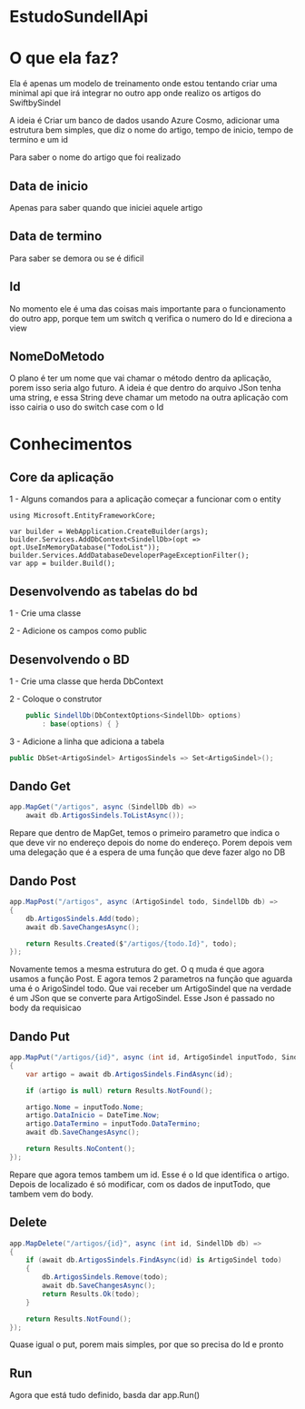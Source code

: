 # EstudoSundellApi

<h1>O que ela faz?</h1>
<p>Ela é apenas um modelo de treinamento onde estou tentando criar uma minimal api que irá integrar no outro app onde realizo os artigos do SwiftbySindel</p>
<p>A ideia é Criar um banco de dados usando Azure Cosmo, adicionar uma estrutura bem simples, que diz o nome do artigo, tempo de inicio, tempo de termino e um id</p>
<h2Nome do artigo</h2>
<p>Para saber o nome do artigo que foi realizado</p>
<h2>Data de inicio</h2>
<p>Apenas para saber quando que iniciei aquele artigo</p>
<h2>Data de termino</h2>
<p>Para saber se demora ou se é dificil</p>
<h2>Id</h2>
<p>No momento ele é uma das coisas mais importante para o funcionamento do outro app, porque tem um switch q verifica o numero do Id e direciona a view</p>
<h2>NomeDoMetodo</h2>
<p>O plano é ter um nome que vai chamar o método dentro da aplicação, porem isso seria algo futuro. A ideia é que dentro do arquivo JSon tenha uma string, e essa String deve chamar um metodo na outra aplicação com isso
cairia o uso do switch case com o Id</p>

<h1>Conhecimentos</h1>
<h2>Core da aplicação</h2>
<p>1 - Alguns comandos para a aplicação começar a funcionar com o entity</p>

```CSharp
using Microsoft.EntityFrameworkCore;

var builder = WebApplication.CreateBuilder(args);
builder.Services.AddDbContext<SindellDb>(opt => opt.UseInMemoryDatabase("TodoList"));
builder.Services.AddDatabaseDeveloperPageExceptionFilter();
var app = builder.Build();
```

<h2> Desenvolvendo as tabelas do bd</h2>
<p> 1 - Crie uma classe</p>
<p> 2 - Adicione os campos como public</p>
<h2> Desenvolvendo o BD </h2>
<p> 1 - Crie uma classe que herda DbContext</p>
<p> 2 - Coloque o construtor </p>

```C#
    public SindellDb(DbContextOptions<SindellDb> options)
        : base(options) { }
```

<p> 3 - Adicione a linha que adiciona a tabela</p>

```C#
public DbSet<ArtigoSindel> ArtigosSindels => Set<ArtigoSindel>();
```

<h2> Dando Get</h2>

```C#
app.MapGet("/artigos", async (SindellDb db) =>
    await db.ArtigosSindels.ToListAsync());
```

<p> Repare que dentro de MapGet, temos o primeiro parametro que indica o que deve vir no endereço depois do nome do endereço.
  Porem depois vem uma delegação que é a espera de uma função que deve fazer algo no DB</p>
  
<h2> Dando Post</h2>

```C#
app.MapPost("/artigos", async (ArtigoSindel todo, SindellDb db) =>
{
    db.ArtigosSindels.Add(todo);
    await db.SaveChangesAsync();

    return Results.Created($"/artigos/{todo.Id}", todo);
});
```

<p> Novamente temos a mesma estrutura do get. O q muda é que agora usamos a função Post. E agora temos 2 parametros na função que aguarda
  uma é o ArigoSindel todo. Que vai receber um ArtigoSindel que na verdade é um JSon que se converte para ArtigoSindel. Esse Json é passado no body da requisicao</p>
 
<h2> Dando Put</h2>

```C#
app.MapPut("/artigos/{id}", async (int id, ArtigoSindel inputTodo, SindellDb db) =>
{
    var artigo = await db.ArtigosSindels.FindAsync(id);

    if (artigo is null) return Results.NotFound();

    artigo.Nome = inputTodo.Nome;
    artigo.DataInicio = DateTime.Now;
    artigo.DataTermino = inputTodo.DataTermino;
    await db.SaveChangesAsync();

    return Results.NoContent();
});
```

<p> Repare que agora temos tambem um id. Esse é o Id que identifica o artigo. Depois de localizado é só modificar, com os dados de inputTodo, que tambem vem do body.</p>

<h2>Delete</h2>

```C#
app.MapDelete("/artigos/{id}", async (int id, SindellDb db) =>
{
    if (await db.ArtigosSindels.FindAsync(id) is ArtigoSindel todo)
    {
        db.ArtigosSindels.Remove(todo);
        await db.SaveChangesAsync();
        return Results.Ok(todo);
    }

    return Results.NotFound();
});
```

<p> Quase igual o put, porem mais simples, por que so precisa do Id e pronto</p>
  
<h2>Run</h2>
<p> Agora que está tudo definido, basda dar app.Run()</p>
